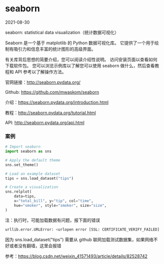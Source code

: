 # seaborn

2021-08-30

seaborn: statistical data visualization（统计数据可视化）

Seaborn 是一个基于 matplotlib 的 Python 数据可视化库。 它提供了一个用于绘制有吸引力和信息丰富的统计图形的高级界面。

有关库背后思想的简要介绍，您可以阅读介绍性说明。 访问安装页面以查看如何下载软件包。 您可以浏览示例库以了解您可以使用 seaborn 做什么，然后查看教程和 API 参考以了解操作方法。

官网链接：http://seaborn.pydata.org/

Github: https://github.com/mwaskom/seaborn

介绍：https://seaborn.pydata.org/introduction.html

教程：http://seaborn.pydata.org/tutorial.html

API: http://seaborn.pydata.org/api.html

### 案例

~~~python
# Import seaborn
import seaborn as sns

# Apply the default theme
sns.set_theme()

# Load an example dataset
tips = sns.load_dataset("tips")

# Create a visualization
sns.relplot(
    data=tips,
    x="total_bill", y="tip", col="time",
    hue="smoker", style="smoker", size="size",
)
~~~

注：执行时，可能加载数据有问题，报下面的错误

~~~bash
urllib.error.URLError: <urlopen error [SSL: CERTIFICATE_VERIFY_FAILED] certificate verify failed: unable to get local issuer certificate (_ssl.c:1045)>
~~~

因为 sns.load_dataset("tips") 需要从 github 联网加载测试数据集，如果网络不好或者没有翻墙，这里会报错

参考：https://blog.csdn.net/weixin_41571493/article/details/82528742

